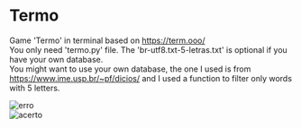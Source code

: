 # Termo
Game 'Termo' in terminal based on https://term.ooo/ <br />
You only need 'termo.py' file. The 'br-utf8.txt-5-letras.txt' is optional if you have your own database. <br /> 
You might want to use your own database, the one I used is from https://www.ime.usp.br/~pf/dicios/ and I used a function to filter only words with 5 letters. <br />

![erro](https://user-images.githubusercontent.com/73307377/206869126-87a24e7e-5796-4c41-aaa2-16ab4856ed16.png) <br />
![acerto](https://user-images.githubusercontent.com/73307377/206869136-fa66daed-28a0-454c-b8f0-bf0beb9301f5.png)
